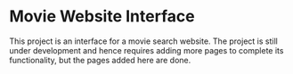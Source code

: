 # Movie Website Interface

This project is an interface for a movie search website. The project is still under development and hence requires adding more pages to complete its functionality,  but the pages added here are done.
